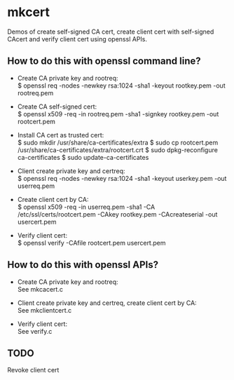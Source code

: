 # mkcert
Demos of create self-signed CA cert, create client cert with self-signed CAcert and verify client cert using openssl APIs.

## How to do this with openssl command line?
* Create CA private key and rootreq:  
  $ openssl req -nodes -newkey rsa:1024 -sha1 -keyout rootkey.pem -out rootreq.pem

* Create CA self-signed cert:  
  $ openssl x509 -req -in rootreq.pem -sha1 -signkey rootkey.pem -out rootcert.pem

* Install CA cert as trusted cert:  
  $ sudo mkdir /usr/share/ca-certificates/extra
  $ sudo cp rootcert.pem /usr/share/ca-certificates/extra/rootcert.crt
  $ sudo dpkg-reconfigure ca-certificates
  $ sudo update-ca-certificates

* Client create private key and certreq:  
  $ openssl req -nodes -newkey rsa:1024 -sha1 -keyout userkey.pem -out userreq.pem 

* Create client cert by CA:  
  $ openssl x509 -req -in userreq.pem -sha1 -CA /etc/ssl/certs/rootcert.pem -CAkey rootkey.pem -CAcreateserial -out usercert.pem 

* Verify client cert:  
  $ openssl verify -CAfile rootcert.pem usercert.pem

## How to do this with openssl APIs?
* Create CA private key and rootreq:  
  See mkcacert.c

* Client create private key and certreq, create client cert by CA:  
  See mkclientcert.c

* Verify client cert:  
  See verify.c

## TODO
Revoke client cert
